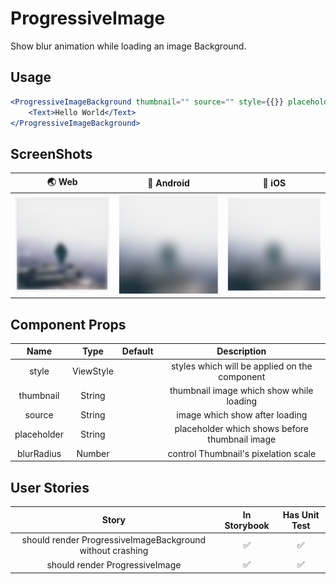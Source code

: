 # ProgressiveImage

Show blur animation while loading an image Background.

## Usage

```jsx
<ProgressiveImageBackground thumbnail="" source="" style={{}} placeholder="" blurRadius={8}>
	<Text>Hello World</Text>
</ProgressiveImageBackground>
```

## ScreenShots

|                             🌏 Web                             |                             📱 Android                            |                             📱 iOS                            |
| :------------------------------------------------------------: | :---------------------------------------------------------------: | :-----------------------------------------------------------: |
| <img src="./screenshots/ProgressiveImage_web.png" width=200 /> | <img src="./screenshots/ProgressiveImage_android.png" width=200/> | <img src="./screenshots/ProgressiveImage_ios.png" width=200/> |

## Component Props

|     Name    |    Type   | Default |                   Description                  |
| :---------: | :-------: | :-----: | :--------------------------------------------: |
|    style    | ViewStyle |         |  styles which will be applied on the component |
|  thumbnail  |   String  |         |    thumbnail image which show while loading    |
|    source   |   String  |         |         image which show after loading         |
| placeholder |   String  |         | placeholder which shows before thumbnail image |
|  blurRadius |   Number  |         |      control Thumbnail's pixelation scale      |

## User Stories

|                           Story                           | In Storybook | Has Unit Test |
| :-------------------------------------------------------: | :----------: | :-----------: |
| should render ProgressiveImageBackground without crashing |       ✅      |       ✅       |
|               should render ProgressiveImage              |       ✅      |       ✅       |
